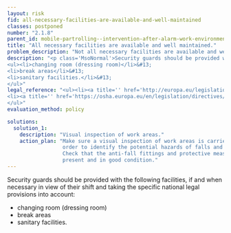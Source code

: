 ```yaml
---
layout: risk
fid: all-necessary-facilities-are-available-and-well-maintained
classes: postponed
number: "2.1.8"
parent_id: mobile-partrolling--intervention-after-alarm-work-environment-site-related
title: "All necessary facilities are available and well maintained."
problem_description: "Not all necessary facilities are available and well maintained."
description: "<p class='MsoNormal'>Security guards should be provided with the following facilities, if and when necessary in view of their shift and taking the specific national legal provisions into account:</p>&#13;
<ul><li>changing room (dressing room)</li>&#13;
<li>break areas</li>&#13;
<li>sanitary facilities.</li>&#13;
</ul>"
legal_reference: "<ul><li><a title='' href='http://europa.eu/legislation_summaries/employment_and_social_policy/health_hygiene_safety_at_work/c11113_en.htm' rel='nofollow' target='_blank'>89/391/CEE Implementing measures to improve the health and safety of workers (framework directive).</a></li>&#13;
<li><a title='' href='https://osha.europa.eu/en/legislation/directives/workplaces-equipment-signs-personal-protective-equipment/osh-directives/2' rel='nofollow' target='_blank'>89/654/EEC Directive on the minimum safety and health requirements for the workplace</a>.</li>&#13;
</ul>"
evaluation_method: policy

solutions:
  solution_1:
    description: "Visual inspection of work areas."
    action_plan: "Make sure a visual inspection of work areas is carried out in
                  order to identify the potential hazards of falls and slips.
                  Check that the anti-fall fittings and protective measures are
                  present and in good condition."
---
```

Security guards should be provided with the following facilities, if and when
necessary in view of their shift and taking the specific national legal
provisions into account:

  * changing room (dressing room)
  * break areas
  * sanitary facilities.


